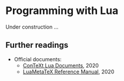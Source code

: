 # Programming with Lua

Under construction ...

<!-- [xtable with buffer to overcome macro problems](https://mailman.ntg.nl/pipermail/ntg-context/2020/100101.html) -->

## Further readings

- Official documents:
    - [ConTeXt Lua Documents](http://www.pragma-ade.nl/general/manuals/cld-mkiv.pdf), 2020
    - [LuaMetaTeX Reference Manual](http://www.pragma-ade.nl/general/manuals/luametatex.pdf), 2020
